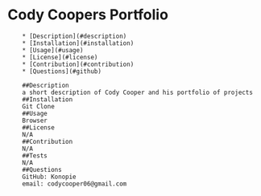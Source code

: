 # Cody Coopers Portfolio 

        * [Description](#description)
        * [Installation](#installation)
        * [Usage](#usage)
        * [License](#license)
        * [Contribution](#contribution)
        * [Questions](#github)

        ##Description 
        a short description of Cody Cooper and his portfolio of projects
        ##Installation
        Git Clone
        ##Usage
        Browser
        ##License
        N/A
        ##Contribution
        N/A
        ##Tests
        N/A
        ##Questions
        GitHub: Konopie
        email: codycooper06@gmail.com
        